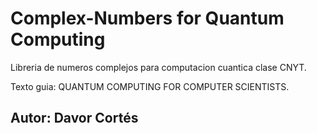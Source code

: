 # Complex-Numbers for Quantum Computing



Libreria de numeros complejos para computacion cuantica clase CNYT.


Texto guia: QUANTUM COMPUTING FOR
COMPUTER SCIENTISTS.  

## Autor: Davor Cortés

